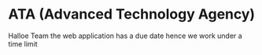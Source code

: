 # ATA (Advanced Technology Agency)
Halloe Team the web application has a due date hence we work under a time limit

